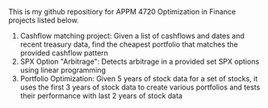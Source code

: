 This is my github repositiory for APPM 4720 Optimization in Finance projects listed below.
1) Cashflow matching project: Given a list of cashflows and dates and recent treasury data, find the cheapest portfolio that matches the provided cashflow pattern
2) SPX Option "Arbitrage": Detects arbitrage in a provided set SPX options using linear programming
3) Portfolio Optimization: Given 5 years of stock data for a set of stocks, it uses the first 3 years of stock data to create various portfolios and tests their performance with last 2 years of stock data
